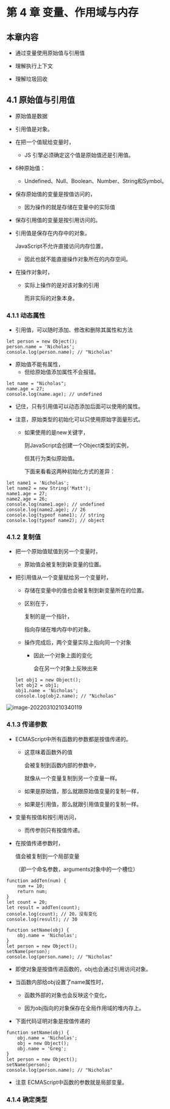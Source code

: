 # 第 **4** 章 变量、作用域与内存

## 本章内容

- 通过变量使用原始值与引用值 

- 理解执行上下文 

- 理解垃圾回收 

## **4.1** 原始值与引用值 

- 原始值是数据

- 引用值是对象。 

- 在把一个值赋给变量时，
  - JS 引擎必须确定这个值是原始值还是引用值。

- 6种原始值：

  - Undefined、Null、Boolean、Number、String和Symbol。

- 保存原始值的变量是按值访问的，
  - 因为操作的就是存储在变量中的实际值

- 保存引用值的变量是按引用访问的。 

- 引用值是保存在内存中的对象。

  JavaScript不允许直接访问内存位置，

  - 因此也就不能直接操作对象所在的内存空间。

- 在操作对象时，

  - 实际上操作的是对该对象的引用

    而非实际的对象本身。

### **4.1.1** 动态属性

- 引用值，可以随时添加、修改和删除其属性和方法 

```
let person = new Object();
person.name = 'Nicholas';
console.log(person.name); // "Nicholas"
```

- 原始值不能有属性，
  - 但给原始值添加属性不会报错。

```
let name = "Nicholas"; 
name.age = 27; 
console.log(name.age); // undefined
```

- 记住，只有引用值可以动态添加后面可以使用的属性。 

- 注意，原始类型的初始化可以只使用原始字面量形式。

  - 如果使用的是new关键字，

    则JavaScript会创建一个Object类型的实例，

    但其行为类似原始值。

    下面来看看这两种初始化方式的差异：

```
let name1 = 'Nicholas';
let name2 = new String('Matt');
name1.age = 27;
name2.age = 26;
console.log(name1.age); // undefined
console.log(name2.age); // 26
console.log(typeof name1); // string
console.log(typeof name2); // object
```

### **4.1.2** 复制值

- 把一个原始值赋值到另一个变量时，

  - 原始值会被复制到新变量的位置。

- 把引用值从一个变量赋给另一个变量时，

  - 存储在变量中的值也会被复制到新变量所在的位置。

  - 区别在于，

    复制的是一个指针， 

    指向存储在堆内存中的对象。

  - 操作完成后，两个变量实际上指向同一个对象

    - 因此一个对象上面的变化

      会在另一个对象上反映出来

  ```
  let obj1 = new Object();
  let obj2 = obj1;
  obj1.name = 'Nicholas';
  console.log(obj2.name); // "Nicholas"
  ```

![image-20220310210340119](C:\Users\KEVIN\AppData\Roaming\Typora\typora-user-images\image-20220310210340119.png)

### **4.1.3** 传递参数

- ECMAScript中所有函数的参数都是按值传递的。

  - 这意味着函数外的值

    会被复制到函数内部的参数中，

    就像从一个变量复制到另一个变量一样。

  - 如果是原始值，那么就跟原始值变量的复制一样，
  - 如果是引用值，那么就跟引用值变量的复制一样。

- 变量有按值和按引用访问，

  - 而传参则只有按值传递。 

- 在按值传递参数时，

  值会被复制到一个局部变量

  （即一个命名参数，arguments对象中的一个槽位）

```
function addTen(num) {
	num += 10;
	return num;
}
let count = 20;
let result = addTen(count);
console.log(count); // 20，没有变化
console.log(result); // 30
```

```
function setName(obj) {
	obj.name = 'Nicholas';
}
let person = new Object();
setName(person);
console.log(person.name); // "Nicholas"
```

- 即使对象是按值传进函数的，obj也会通过引用访问对象。

- 当函数内部给obj设置了name属性时， 

  - 函数外部的对象也会反映这个变化，

  - 因为obj指向的对象保存在全局作用域的堆内存上。

- 下面代码证明对象是按值传递的

```
function setName(obj) {
	obj.name = 'Nicholas';
	obj = new Object();
	obj.name = 'Greg';
}
let person = new Object();
setName(person);
console.log(person.name); // "Nicholas"
```

- 注意 ECMAScript中函数的参数就是局部变量。 

### **4.1.4** 确定类型 

